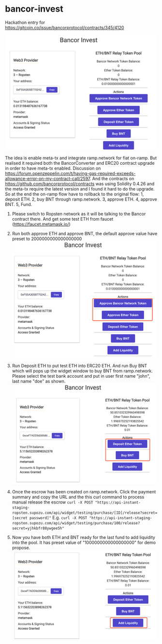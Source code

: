 # bancor-invest
Hackathon entry for https://gitcoin.co/issue/bancorprotocol/contracts/345/4120

![Image of APP](https://github.com/leckylao/bancor-invest/blob/master/client/public/WX20200407-055523%402x.png)

The idea is enable meta-tx and integrate ramp.network for fiat on-ramp. But realised it required both the BancorConverter and ERC20 contract upgrade in order to have meta-tx enabled. Discussion on https://forum.openzeppelin.com/t/having-gas-required-exceeds-allowance-error-on-my-contract-call/2597. And the contracts on https://github.com/bancorprotocol/contracts was using Solidity 0.4.26 and the meta-tx require the latest version and I found it hard to do the upgrade. So at the end the on-ramp flow have to rollback to the original flow: 1, deposit ETH. 2, buy BNT through ramp.network. 3, approve ETH. 4, approve BNT. 5, Fund.

1. Please switch to Ropsten network as it will be talking to the Bancor contract there. And get some test ETH from faucet (https://faucet.metamask.io/)

2. Run both approve ETH and approve BNT, the default approve value have preset to 2000000000000000000
![Image of APP](https://github.com/leckylao/bancor-invest/blob/master/client/public/WX20200407-060147%402x.png)

3. Run Deposit ETH to put test ETH into ERC20 ETH. And run Buy BNT which will pops up the widget window to buy BNT from ramp.network. Please select the test bank account and put in user first name "john", last name "doe" as shown. 
![Image of APP](https://github.com/leckylao/bancor-invest/blob/master/client/public/WX20200407-060351%402x.png)

4. Once the escrow has been created on ramp.network. Click the payment summary and copy the URL and the this curl command to process manual release the escrow
`curl -X POST "https://api-instant-staging-ropsten.supozu.com/api/widget/testing/purchase/[ID]/release?secret=[secret password]"`
E.g.
`curl -X POST "https://api-instant-staging-ropsten.supozu.com/api/widget/testing/purchase/100/release?secret=yjhkbfr88ywgee5h"`

5. Now you have both ETH and BNT ready for the last fund to add liquidity into the pool. It has preset value of "1000000000000000000" for demo propose. 
![Image of APP](https://github.com/leckylao/bancor-invest/blob/master/client/public/WX20200407-060415%402x.png)
